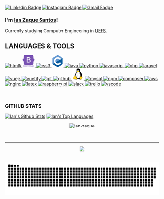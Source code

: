 [![Linkedin Badge](https://img.shields.io/badge/-LinkedIn-5ce1e6?style=flat-square&logo=Linkedin&logoColor=050a30&link=https://www.linkedin.com/in/akshat-rastogi-3425aa1b8/)](https://www.linkedin.com/in/ian-zaque/)
[![Instagram Badge](https://img.shields.io/badge/-Instagram-050a30?style=flat-square&logo=instagram&logoColor=white&link=https://instagram.com/akshat.rastogi.bu__/)](https://www.instagram.com/ian_zaque/)
[![Gmail Badge](https://img.shields.io/badge/-Gmail-050a30?style=flat-square&logo=Gmail&logoColor=white&link=mailto:ianzaque.uefs@gmail.com)](mailto:ianzaque.uefs@gmail.com)

### I'm <a href="https://github.com/ian-zaque/" target="_blank">Ian Zaque Santos</a>!

Currently studying Computer Engineering in [UEFS](https://www.uefs.br/).

## LANGUAGES & TOOLS

<p align="left">
<a href="https://www.w3.org/html/" target="_blank"> <img src="https://cdn.jsdelivr.net/gh/devicons/devicon/icons/html5/html5-original-wordmark.svg" alt="html5" width="40" height="40"/> </a> <a href="https://getbootstrap.com" target="_blank"> <img src="https://raw.githubusercontent.com/devicons/devicon/master/icons/bootstrap/bootstrap-plain-wordmark.svg" alt="bootstrap" width="40" height="40"/> </a> <a href="https://www.w3schools.com/css/" target="_blank"> <img src="https://cdn.jsdelivr.net/gh/devicons/devicon/icons/css3/css3-original-wordmark.svg" alt="css3" width="40" height="40"/> </a> <a href="https://www.cprogramming.com/" target="_blank"> <img src="https://raw.githubusercontent.com/devicons/devicon/master/icons/c/c-original.svg" alt="c" width="40" height="40"/> </a> <a href="https://www.java.com" target="_blank"> <img src="https://cdn.jsdelivr.net/gh/devicons/devicon/icons/java/java-original-wordmark.svg" alt="java" width="40" height="40"/> </a> <a href="https://www.python.org" target="_blank"> <img src="https://cdn.jsdelivr.net/gh/devicons/devicon/icons/python/python-original-wordmark.svg" alt="python" width="40" height="40"/> </a> <a href="https://www.javascript.com/" target="_blank"> <img src="https://cdn.jsdelivr.net/gh/devicons/devicon/icons/javascript/javascript-original.svg" alt="javascript" width="40" height="40"/> </a> <a href="https://www.php.net/" target="_blank"> <img src="https://cdn.jsdelivr.net/gh/devicons/devicon/icons/php/php-original.svg" alt="php" width="40" height="40"/> </a> <a href="https://laravel.com/" target="_blank"> <img src="https://cdn.jsdelivr.net/gh/devicons/devicon/icons/laravel/laravel-plain-wordmark.svg" alt="laravel" width="40" height="40"/> </a> <a href="https://vuejs.org/" target="_blank"> <img src="https://cdn.jsdelivr.net/gh/devicons/devicon/icons/vuejs/vuejs-original-wordmark.svg" alt="vuejs" width="40" height="40"/> </a> <a href="https://vuetifyjs.com/en/" target="_blank"> <img src="https://cdn.jsdelivr.net/gh/devicons/devicon/icons/vuetify/vuetify-original.svg" alt="vuetify" width="40" height="40"/> </a> <a href="https://git-scm.com/" target="_blank"> <img src="https://www.vectorlogo.zone/logos/git-scm/git-scm-icon.svg" alt="git" width="40" height="40"/> </a>
<a href="https://github.com/" target="_blank"> <img src="https://cdn.jsdelivr.net/gh/devicons/devicon/icons/github/github-original.svg" alt="github" width="40" height="40"/> </a> <a href="https://www.linux.org/" target="_blank"> <img src="https://raw.githubusercontent.com/devicons/devicon/master/icons/linux/linux-original.svg" alt="linux" width="40" height="40"/> </a> <a href="https://www.mysql.com/" target="_blank"> <img src="https://cdn.jsdelivr.net/gh/devicons/devicon/icons/mysql/mysql-original-wordmark.svg" alt="mysql" width="40" height="40"/> </a> <a href="https://www.npmjs.com/" target="_blank"> <img src="https://cdn.jsdelivr.net/gh/devicons/devicon/icons/npm/npm-original-wordmark.svg" alt="npm" width="40" height="40"/> </a> <a href="https://getcomposer.org/" target="_blank"> <img src="https://cdn.jsdelivr.net/gh/devicons/devicon/icons/composer/composer-original.svg" alt="composer" width="40" height="40"/> </a> <a href="https://aws.amazon.com/" target="_blank"> <img src="https://cdn.jsdelivr.net/gh/devicons/devicon/icons/amazonwebservices/amazonwebservices-original-wordmark.svg" alt="aws" width="40" height="40"/> </a> <a href="https://www.nginx.com/" target="_blank"> <img src="https://cdn.jsdelivr.net/gh/devicons/devicon/icons/nginx/nginx-original.svg" alt="nginx" width="40" height="40"/> </a> <a href="https://pt.wikipedia.org/wiki/LaTeX" target="_blank"> <img src="https://cdn.jsdelivr.net/gh/devicons/devicon/icons/latex/latex-original.svg" alt="latex" width="40" height="40"/> </a> <a href="https://www.raspberrypi.com/" target="_blank"> <img src="https://cdn.jsdelivr.net/gh/devicons/devicon/icons/raspberrypi/raspberrypi-original.svg" alt="raspberry pi" width="40" height="40"/> </a> <a href="https://slack.com/intl/pt-br" target="_blank"> <img src="https://cdn.jsdelivr.net/gh/devicons/devicon/icons/slack/slack-original-wordmark.svg" alt="slack" width="40" height="40"/> </a> <a href="https://trello.com/" target="_blank"> <img src="https://cdn.jsdelivr.net/gh/devicons/devicon/icons/trello/trello-plain-wordmark.svg" alt="trello" width="40" height="40"/> </a> <a href="https://code.visualstudio.com/" target="_blank"> <img src="https://cdn.jsdelivr.net/gh/devicons/devicon/icons/vscode/vscode-original-wordmark.svg" alt="vscode" width="40" height="40"/> </a> 
</p>
          
<br/>
          
<!-- ### Now Playing 🎧

[![Spotify](https://novatorem-m84nrore7-developers.vercel.app/api/spotify)](https://open.spotify.com/user/2124wohtd26bam7kcuvhvwgii) -->

### GITHUB STATS 

<diV>

  <div align="left">
    <a href="#"><img alt="Ian's Github Stats" src="https://github-readme-stats.vercel.app/api?username=ian-zaque&show_icons=true&include_all_commits=false&count_private=true&theme=react&hide_border=true&bg_color=0D1117&title_color=5ce1e6&icon_color=5ce1e6" height="200"/></a>
    <a href="#"><img alt="Ian's Top Languages" src="https://github-readme-stats.vercel.app/api/top-langs/?username=ian-zaque&langs_count=10&layout=compact&theme=react&hide_border=true&bg_color=0D1117&title_color=5ce1e6&icon_color=5ce1e6" height="200"/></a>
   <p align="center"> <img src="https://komarev.com/ghpvc/?username=ian-zaque&label=Profile%20views&color=0e75b6&style=flat" alt="ian-zaque" /> </p>
    <br/>
    <!-- <i><b>Note:</b> Top languages is only a metric of the languages my public code consists of and doesn't reflect experience or skill level.</i> -->
  </div>

  <hr/>

  <!-- <div>
    <img alt="Ian's Activity Graph" src="https://https://activity-graph.herokuapp.com/graph?username=ian-zaque&custom_title=Ian%20Zaque%27s%20Contribution%20Graph&bg_color=0D1117&color=5ce1e6&line=FFFFFF&point=5ce1e6&hide_border=true" />
  <div>  -->

</div>
   
<div align="center">
  <img src="https://github-profile-trophy.vercel.app/?username=ian-zaque&column=8&theme=onedark" />
</div>
<br/>

<!-- <div align="center">
![Snake animation](https://github.com/ian-zaque/ian-zaque/blob/output/github-contribution-grid-snake.svg)
 ![github contribution grid snake animation](https://raw.githubusercontent.com/ian-zaque/ian-zaque/output/github-contribution-grid-snake-sissa.svg#gh-dark-mode-only)
![github contribution grid snake animation](https://raw.githubusercontent.com/ian-zaque/ian-zaque/output/github-contribution-grid-snake-sissa-white.svg#gh-light-mode-only)
  
</div> -->

<div align="center">
 
 <!-- ![github contribution grid snake animation](https://raw.githubusercontent.com/AkshatRastogi-1nC0re/AkshatRastogi-1nC0re/output/github-contribution-grid-snake-sissa.svg#gh-dark-mode-only)
![github contribution grid snake animation](https://raw.githubusercontent.com/AkshatRastogi-1nC0re/AkshatRastogi-1nC0re/output/github-contribution-grid-snake-sissa-white.svg#gh-light-mode-only) -->
![Snake animation](https://github.com/ian-zaque/ian-zaque/blob/output/github-contribution-grid-snake.svg)
  
</div>
